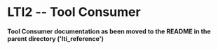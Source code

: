 LTI2 -- Tool Consumer
=====================

**Tool Consumer documentation as been moved to the README in the parent directory ('lti_reference')**